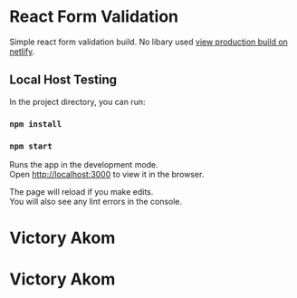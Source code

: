 # React Form Validation

Simple react form validation build. No libary used [view production build on netlify](https://reactjs-formvalidation.netlify.app/).

## Local Host Testing

In the project directory, you can run:

### `npm install`
### `npm start`

Runs the app in the development mode.\
Open [http://localhost:3000](http://localhost:3000) to view it in the browser.

The page will reload if you make edits.\
You will also see any lint errors in the console.


# Victory Akom
# Victory Akom
